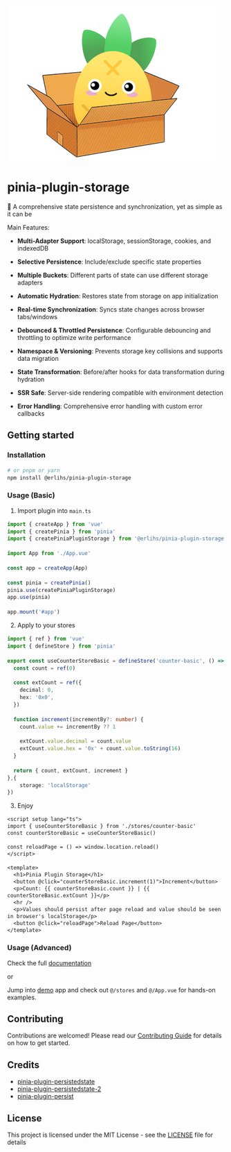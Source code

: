 ![pinia-plugin-storage](./pinia-plugin-storage.png)

# pinia-plugin-storage

🍍 A comprehensive state persistence and synchronization, yet as simple as it can be

Main Features:

- **Multi-Adapter Support**: localStorage, sessionStorage, cookies, and indexedDB

- **Selective Persistence**: Include/exclude specific state properties

- **Multiple Buckets**: Different parts of state can use different storage adapters

- **Automatic Hydration**: Restores state from storage on app initialization

- **Real-time Synchronization**: Syncs state changes across browser tabs/windows

- **Debounced & Throttled Persistence**: Configurable debouncing and throttling to optimize write performance

- **Namespace & Versioning**: Prevents storage key collisions and supports data migration

- **State Transformation**: Before/after hooks for data transformation during hydration

- **SSR Safe**: Server-side rendering compatible with environment detection

- **Error Handling**: Comprehensive error handling with custom error callbacks

## Getting started

### Installation

```sh
# or pnpm or yarn
npm install @erlihs/pinia-plugin-storage
```

### Usage (Basic)

1. Import plugin into `main.ts`

```ts
import { createApp } from 'vue'
import { createPinia } from 'pinia'
import { createPiniaPluginStorage } from '@erlihs/pinia-plugin-storage'

import App from './App.vue'

const app = createApp(App)

const pinia = createPinia()
pinia.use(createPiniaPluginStorage)
app.use(pinia)

app.mount('#app')

```

2. Apply to your stores

```ts
import { ref } from 'vue'
import { defineStore } from 'pinia'

export const useCounterStoreBasic = defineStore('counter-basic', () => {
  const count = ref(0)

  const extCount = ref({
    decimal: 0,
    hex: '0x0',
  })

  function increment(incrementBy?: number) {
    count.value += incrementBy ?? 1

    extCount.value.decimal = count.value
    extCount.value.hex = '0x' + count.value.toString(16)
  }

  return { count, extCount, increment }
},{
    storage: 'localStorage'
})

```

3. Enjoy

```vue
<script setup lang="ts">
import { useCounterStoreBasic } from './stores/counter-basic'
const counterStoreBasic = useCounterStoreBasic()

const reloadPage = () => window.location.reload()
</script>

<template>
  <h1>Pinia Plugin Storage</h1>
  <button @click="counterStoreBasic.increment(1)">Increment</button>
  <p>Count: {{ counterStoreBasic.count }} | {{ counterStoreBasic.extCount }}</p>
  <hr />
  <p>Values should persist after page reload and value should be seen in browser's localStorage</p>
  <button @click="reloadPage">Reload Page</button>
</template>

```

### Usage (Advanced)

Check the full [documentation](./docs/README.md)

or 

Jump into [demo](./demo) app and check out `@/stores` and `@/App.vue` for hands-on examples.

## Contributing

Contributions are welcomed! Please read our [Contributing Guide](./CONTRIBUTING.md) for details on how to get started.

## Credits

- [pinia-plugin-persistedstate](https://github.com/prazdevs/pinia-plugin-persistedstate)
- [pinia-plugin-persistedstate-2](https://github.com/soc221b/pinia-plugin-persistedstate-2)
- [pinia-plugin-persist](https://github.com/Seb-L/pinia-plugin-persist)

## License

This project is licensed under the MIT License - see the [LICENSE](/LICENSE) file for details
